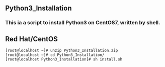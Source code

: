 ## Python3_Installation

### This ia a script to install Python3 on CentOS7, written by shell.

## Red Hat/CentOS

~~~
[root@localhost ~]# unzip Python3_Installation.zip
[root@localhost ~]# cd Python3_Installation/
[root@localhost Python3_Installation]# sh install.sh
~~~
